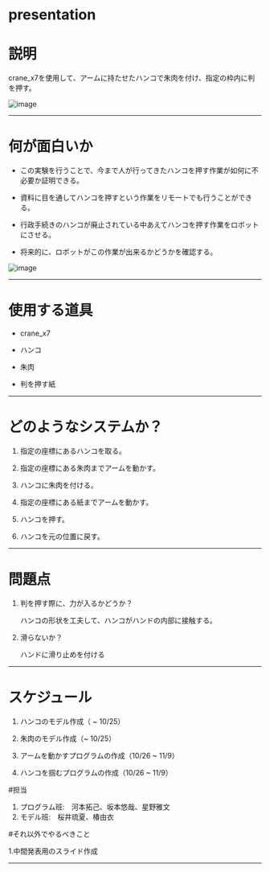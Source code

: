# presentation

# 説明
 crane_x7を使用して、アームに持たせたハンコで朱肉を付け、指定の枠内に判を押す。
 
 ![image](https://user-images.githubusercontent.com/53420696/96375700-771bde80-11b5-11eb-9185-33d1afaa2ae9.png)
 
 ___

# 何が面白いか

- この実験を行うことで、今まで人が行ってきたハンコを押す作業が如何に不必要か証明できる。

- 資料に目を通してハンコを押すという作業をリモートでも行うことができる。

- 行政手続きのハンコが廃止されている中あえてハンコを押す作業をロボットにさせる。

- 将来的に、ロボットがこの作業が出来るかどうかを確認する。

![image](https://user-images.githubusercontent.com/53420696/96385182-30d27980-11cd-11eb-84d9-87e8924158f0.png)

___
 
# 使用する道具
 
- crane_x7
 
- ハンコ
    
- 朱肉
    
- 判を押す紙

___
 
# どのようなシステムか？

1. 指定の座標にあるハンコを取る。

1. 指定の座標にある朱肉までアームを動かす。

1. ハンコに朱肉を付ける。

1. 指定の座標にある紙までアームを動かす。

1. ハンコを押す。

1. ハンコを元の位置に戻す。

___


# 問題点

1. 判を押す際に、力が入るかどうか？

   ハンコの形状を工夫して、ハンコがハンドの内部に接触する。

2. 滑らないか？

   ハンドに滑り止めを付ける
   
___

# スケジュール

1. ハンコのモデル作成（ ~ 10/25）

1. 朱肉のモデル作成（~ 10/25）

1. アームを動かすプログラムの作成（10/26 ~ 11/9）

1. ハンコを掴むプログラムの作成（10/26 ~ 11/9）

#担当
1. プログラム班:　河本拓己、坂本悠哉、星野雅文
2. モデル班:　桜井琉夏、椿由衣

#それ以外でやるべきこと

1.中間発表用のスライド作成
 
 
 
 ___
